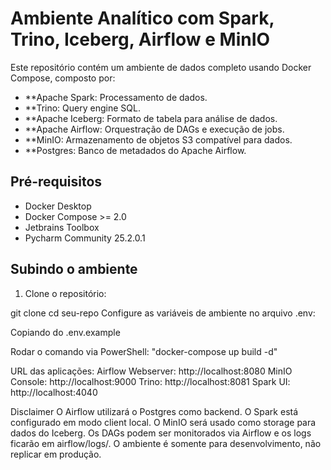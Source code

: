 # Ambiente Analítico com Spark, Trino, Iceberg, Airflow e MinIO

Este repositório contém um ambiente de dados completo usando Docker Compose, composto por:

- **Apache Spark: Processamento de dados.
- **Trino: Query engine SQL.
- **Apache Iceberg: Formato de tabela para análise de dados.
- **Apache Airflow: Orquestração de DAGs e execução de jobs.
- **MinIO: Armazenamento de objetos S3 compatível para dados.
- **Postgres: Banco de metadados do Apache Airflow.

## Pré-requisitos

- Docker Desktop
- Docker Compose >= 2.0
- Jetbrains Toolbox
- Pycharm Community 25.2.0.1

## Subindo o ambiente

1. Clone o repositório:

git clone 
cd seu-repo
Configure as variáveis de ambiente no arquivo .env:

Copiando do .env.example

Rodar o comando via PowerShell: "docker-compose up build -d"


URL das aplicações:
Airflow Webserver: http://localhost:8080
MinIO Console: http://localhost:9000
Trino: http://localhost:8081
Spark UI: http://localhost:4040

Disclaimer
O Airflow utilizará o Postgres como backend.
O Spark está configurado em modo client local.
O MinIO será usado como storage para dados do Iceberg.
Os DAGs podem ser monitorados via Airflow e os logs ficarão em airflow/logs/.
O ambiente é somente para desenvolvimento, não replicar em produção.
